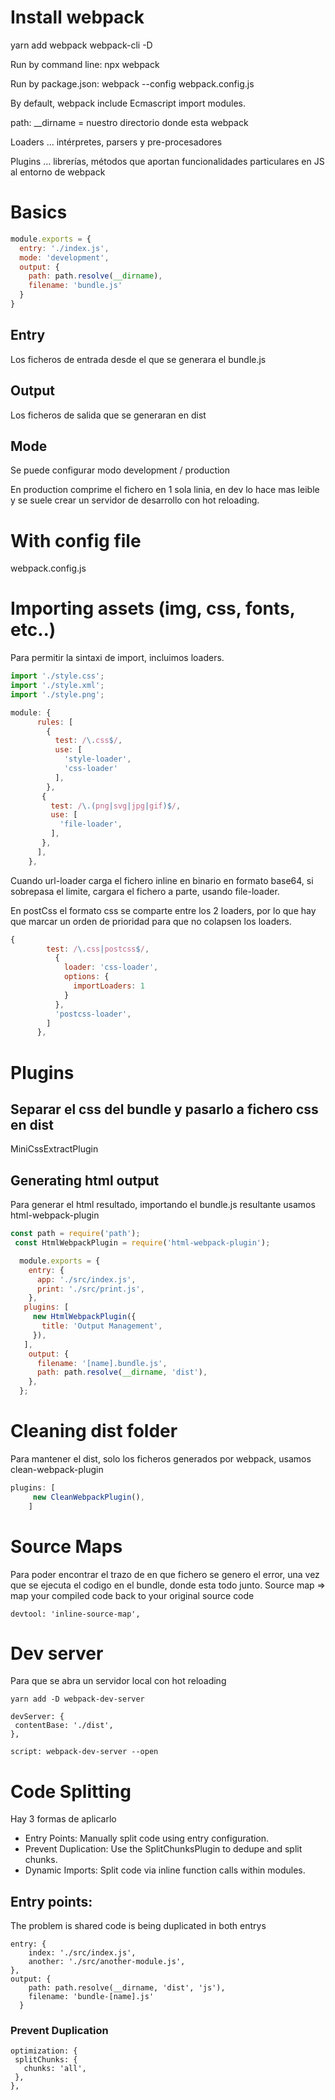 # Install webpack

yarn add webpack webpack-cli -D

Run by command line: npx webpack 

Run by package.json: webpack --config webpack.config.js

By default, webpack include Ecmascript import modules.

path: __dirname = nuestro directorio donde esta webpack

Loaders … intérpretes, parsers y pre-procesadores

Plugins … librerías, métodos que aportan funcionalidades particulares en JS al entorno de webpack

# Basics

```javascript
module.exports = {
  entry: './index.js',
  mode: 'development',
  output: {
    path: path.resolve(__dirname),
    filename: 'bundle.js'
  }
}
```
## Entry

Los ficheros de entrada desde el que se generara el bundle.js

## Output

Los ficheros de salida que se generaran en dist

## Mode

Se puede configurar modo development / production

En production comprime el fichero en 1 sola linia, en dev lo hace mas leible y
se suele crear un servidor de desarrollo con hot reloading.

# With config file

webpack.config.js

# Importing assets (img, css, fonts, etc..)

Para permitir la sintaxi de import, incluimos loaders.

```javascript
import './style.css';
import './style.xml';
import './style.png';
```

```javascript
module: {
      rules: [
        {
          test: /\.css$/,
          use: [
            'style-loader',
            'css-loader'
          ],
        },
       {
         test: /\.(png|svg|jpg|gif)$/,
         use: [
           'file-loader',
         ],
       },
      ],
    },
```

Cuando url-loader carga el fichero inline en binario en formato base64, si sobrepasa
el limite, cargara el fichero a parte, usando file-loader.

En postCss el formato css se comparte entre los 2 loaders, por lo que hay
que marcar un orden de prioridad para que no colapsen los loaders.

```javascript
{
        test: /\.css|postcss$/,
          {
            loader: 'css-loader',
            options: {
              importLoaders: 1
            }
          },
          'postcss-loader',
        ]
      },
```

# Plugins

## Separar el css del bundle y pasarlo a fichero css en dist

MiniCssExtractPlugin

## Generating html output

Para generar el html resultado, importando el bundle.js resultante usamos html-webpack-plugin

```javascript
const path = require('path');
 const HtmlWebpackPlugin = require('html-webpack-plugin');

  module.exports = {
    entry: {
      app: './src/index.js',
      print: './src/print.js',
    },
   plugins: [
     new HtmlWebpackPlugin({
       title: 'Output Management',
     }),
   ],
    output: {
      filename: '[name].bundle.js',
      path: path.resolve(__dirname, 'dist'),
    },
  };
```

# Cleaning dist folder

Para mantener el dist, solo los ficheros generados por webpack,
usamos clean-webpack-plugin

```javascript
plugins: [
     new CleanWebpackPlugin(),
    ]
```

# Source Maps

Para poder encontrar el trazo de en que fichero se genero el error,
una vez que se ejecuta el codigo en el bundle, donde esta todo junto.
Source map => map your compiled code back to your original source code
```
devtool: 'inline-source-map',
```

# Dev server

Para que se abra un servidor local con hot reloading

```
yarn add -D webpack-dev-server

devServer: {
 contentBase: './dist',
},

script: webpack-dev-server --open
```

# Code Splitting

Hay 3 formas de aplicarlo

- Entry Points: Manually split code using entry configuration.
- Prevent Duplication: Use the SplitChunksPlugin to dedupe and split chunks.
- Dynamic Imports: Split code via inline function calls within modules.

## Entry points:

The problem is shared code is being duplicated in both entrys
```
entry: {
    index: './src/index.js',
    another: './src/another-module.js',
},
output: {
    path: path.resolve(__dirname, 'dist', 'js'),
    filename: 'bundle-[name].js'
  }
```

### Prevent Duplication

```
optimization: {
 splitChunks: {
   chunks: 'all',
 },
},
```

